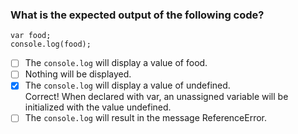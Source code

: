 ### What is the expected output of the following code?

```
var food;
console.log(food);
```

- [ ] The `console.log` will display a value of food.
- [ ] Nothing will be displayed.
- [x] The `console.log` will display a value of undefined. <br>
      Correct! When declared with var, an unassigned variable will be initialized with the value undefined.
- [ ] The `console.log` will result in the message ReferenceError.
